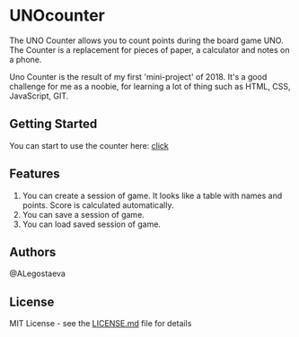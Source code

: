 # UNOcounter
The UNO Counter allows you to count points during the board game UNO. The Counter is a replacement for pieces of paper, a calculator and notes on a phone.

Uno Counter is the result of my first 'mini-project' of 2018. It's a good challenge for me as a noobie, for learning a lot of thing such as HTML, CSS, JavaScript, GIT.

## Getting Started
You can start to use the counter here: [click](https://alegostaeva.github.io)

## Features
1. You can create a session of game. It looks like a table with names and points. Score is calculated automatically.
2. You can save a session of game.
3. You can load saved session of game.

## Authors
@ALegostaeva

## License
MIT License - see the [LICENSE.md](https://github.com/ALegostaeva/alegostaeva.github.io/blob/master/License.md) file for details
